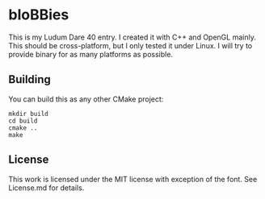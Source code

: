 # bloBBies

This is my Ludum Dare 40 entry. I created it with C++ and OpenGL mainly.
This should be cross-platform, but I only tested it under Linux. I will try to
provide binary for as many platforms as possible.

## Building
You can build this as any other CMake project:

```
mkdir build
cd build
cmake ..
make
```

## License
This work is licensed under the MIT license with exception of the font.
See License.md for details.
